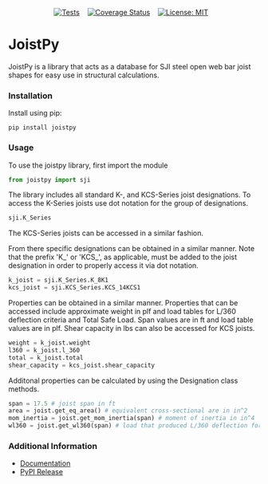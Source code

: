 <p align="center">
    <a href="https://github.com/matthew-upshaw/joistpy/actions/workflows/tests.yml"><img alt="Tests" src="https://github.com/matthew-upshaw/joistpy/actions/workflows/tests.yaml/badge.svg"></a>&nbsp;&nbsp;&nbsp;
    <a href="https://coveralls.io/github/matthew-upshaw/joistpy?branch=main"><img alt="Coverage Status" src="https://coveralls.io/repos/github/matthew-upshaw/joistpy/badge.svg?branch=main&v=0.1.2"></a>&nbsp;&nbsp;&nbsp;
    <a href="https://github.com/matthew-upshaw/joistpy/blob/main/LICENSE"><img alt="License: MIT" src="https://img.shields.io/badge/License-MIT-yellow.svg"></a>&nbsp;&nbsp;&nbsp;
</p>

# JoistPy

JoistPy is a library that acts as a database for SJI steel open web bar joist shapes for easy use in structural calculations.

### Installation
Install using pip:
```
pip install joistpy
```

### Usage
To use the joistpy library, first import the module

```python
from joistpy import sji
```

The library includes all standard K-, and KCS-Series joist designations. To access the K-Series joists use dot notation for the group of designations.
```python
sji.K_Series
```

The KCS-Series joists can be accessed in a similar fashion.

From there specific designations can be obtained in a similar manner. Note that the prefix 'K_' or 'KCS_', as applicable, must be added to the joist designation in order to properly access it via dot notation.
```python
k_joist = sji.K_Series.K_8K1
kcs_joist = sji.KCS_Series.KCS_14KCS1
```

Properties can be obtained in a similar manner. Properties that can be accessed include approximate weight in plf and load tables for L/360 deflection criteria and Total Safe Load. Span values are in ft and load table values are in plf. Shear capacity in lbs can also be accessed for KCS joists.
```python
weight = k_joist.weight
l360 = k_joist.l_360
total = k_joist.total
shear_capacity = kcs_joist.shear_capacity
```

Additonal properties can be calculated by using the Designation class methods.
```python
span = 17.5 # joist span in ft
area = joist.get_eq_area() # equivalent cross-sectional are in in^2
mom_inertia = joist.get_mom_inertia(span) # moment of inertia in in^4
wl360 = joist.get_wl360(span) # load that produced L/360 deflection for the span in plf
```

### Additional Information
- [Documentation](https://joistpy.readthedocs.io/en/latest/index.html)
- [PyPI Release](https://pypi.org/project/joistpy/)
